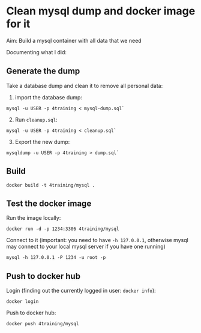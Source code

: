 # Clean mysql dump and docker image for it
Aim: Build a mysql container with all data that we need

Documenting what I did:

## Generate the dump
Take a database dump and clean it to remove all personal data:

1. import the database dump:
```
mysql -u USER -p 4training < mysql-dump.sql`
```
2. Run `cleanup.sql`:
```
mysql -u USER -p 4training < cleanup.sql`
```
3. Export the new dump:
```
mysqldump -u USER -p 4training > dump.sql`
```

## Build
```
docker build -t 4training/mysql .
```

## Test the docker image
Run the image locally:
```
docker run -d -p 1234:3306 4training/mysql
```

Connect to it (important: you need to have `-h 127.0.0.1`, otherwise mysql may connect to your local mysql server if you have one running)
```
mysql -h 127.0.0.1 -P 1234 -u root -p
```

## Push to docker hub
Login (finding out the currently logged in user: `docker info`):
```
docker login
```

Push to docker hub:
```
docker push 4training/mysql
```